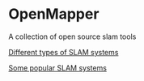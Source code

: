 # OpenMapper

A collection of open source slam tools


[Different types of SLAM systems](https://www.kudan.eu/kudan-news/different-types-visual-slam-systems/)




[Some popular SLAM systems](https://kudan-2307.kxcdn.com/wp2015/wp-content/uploads/2017/01/different-types-of-visual-SLAM-systems-image009.png)
